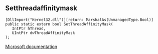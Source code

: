 ## Setthreadaffinitymask

```
[DllImport("Kernel32.dll")][return: MarshalAs(UnmanagedType.Bool)]
public static extern bool SetThreadAffinityMask(
   IntPtr hThread,
   UIntPtr dwThreadAffinityMask
);
```

[Microsoft documentation](https://docs.microsoft.com/en-us/windows/win32/api/processthreadsapi/nf-processthreadsapi-setthreadaffinitymask)
